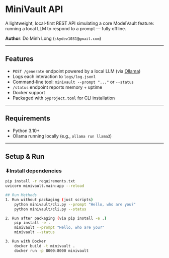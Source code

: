 # MiniVault API

A lightweight, local-first REST API simulating a core ModelVault feature: running a local LLM to respond to a prompt — fully offline.

**Author**: Do Minh Long (`skydev1031@gmail.com`)

---

## Features

- `POST /generate` endpoint powered by a local LLM (via [Ollama](https://ollama.com))
- Logs each interaction to `logs/log.jsonl`
- Command-line tool: `minivault --prompt "..."` or `--status`
- `/status` endpoint reports memory + uptime
- Docker support
- Packaged with `pyproject.toml` for CLI installation

---

## Requirements

- Python 3.10+
- Ollama running locally (e.g., `ollama run llama3`)

---

## Setup & Run

### ⬇Install dependencies

```bash
pip install -r requirements.txt
uvicorn minivault.main:app --reload

## Run Methods
1. Run without packaging (just scripts)
    python minivault/cli.py --prompt "Hello, who are you?"
    python minivault/cli.py --status

2. Run after packaging (via pip install -e .)
    pip install -e .
    minivault --prompt "Hello, who are you?"
    minivault --status

3. Run with Docker
    docker build -t minivault .
    docker run -p 8000:8000 minivault

